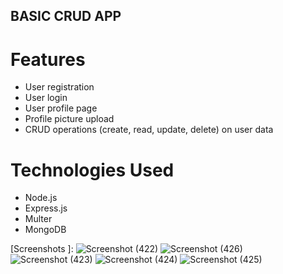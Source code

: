 ## BASIC CRUD APP

# Features
- User registration
- User login
- User profile page
- Profile picture upload
- CRUD operations (create, read, update, delete) on user data

# Technologies Used
- Node.js
- Express.js
- Multer
- MongoDB

[Screenshots ]:
![Screenshot (422)](https://user-images.githubusercontent.com/95414266/226203085-f5db1649-d7f4-4128-a7a6-3c43de83c9f0.png)
![Screenshot (426)](https://user-images.githubusercontent.com/95414266/226203128-9ca9ee9a-814a-4950-87e2-d4863bab330d.png)
![Screenshot (423)](https://user-images.githubusercontent.com/95414266/226203090-f256178a-1fb2-4651-8e81-fd54b9f2e738.png)
![Screenshot (424)](https://user-images.githubusercontent.com/95414266/226203093-4d77151d-9a89-4a99-912b-9eaa68a8f136.png)
![Screenshot (425)](https://user-images.githubusercontent.com/95414266/226203094-18edfa26-d82d-4361-8bbd-784a79af0cc7.png)
